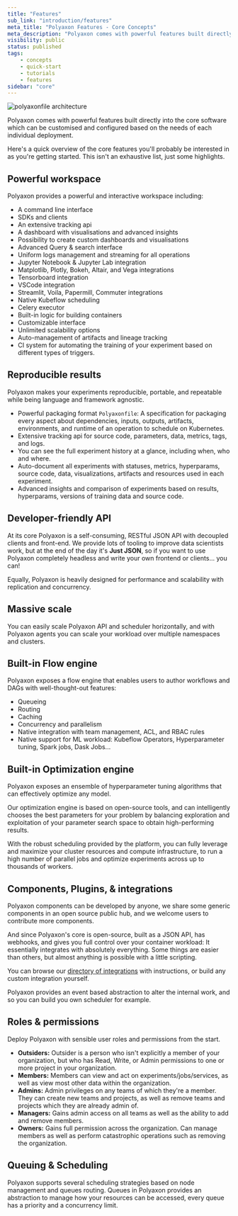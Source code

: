 ```yaml
---
title: "Features"
sub_link: "introduction/features"
meta_title: "Polyaxon Features - Core Concepts"
meta_description: "Polyaxon comes with powerful features built directly into the core software which are customisable and extensible to suit your needs."
visibility: public
status: published
tags:
    - concepts
    - quick-start
    - tutorials
    - features
sidebar: "core"
---
```


![polyaxonfile architecture](../../../../content/images/references/specification/features.png)

Polyaxon comes with powerful features built directly into the core software which can be customised and configured based on the needs of each individual deployment.

Here's a quick overview of the core features you'll probably be interested in as you're getting started. This isn't an exhaustive list, just some highlights.


## Powerful workspace

Polyaxon provides a powerful and interactive workspace including:

- A command line interface
- SDKs and clients
- An extensive tracking api
- A dashboard with visualisations and advanced insights
- Possibility to create custom dashboards and visualisations
- Advanced Query & search interface
- Uniform logs management and streaming for all operations 
- Jupyter Notebook & Jupyter Lab integration
- Matplotlib, Plotly, Bokeh, Altair, and Vega integrations
- Tensorboard integration
- VSCode integration
- Streamlit, Voila, Papermill, Commuter integrations
- Native Kubeflow scheduling
- Celery executor
- Built-in logic for building containers
- Customizable interface
- Unlimited scalability options
- Auto-management of artifacts and lineage tracking
- CI system for automating the training of your experiment based on different types of triggers.

## Reproducible results

Polyaxon makes your experiments reproducible, portable, and repeatable while being language and framework agnostic. 

- Powerful packaging format `Polyaxonfile`: A specification for packaging every aspect about dependencies, inputs, outputs, artifacts, environments, and runtime of an operation to schedule on Kubernetes.
- Extensive tracking api for source code, parameters, data, metrics, tags, and logs.
- You can see the full experiment history at a glance, including when, who and where.
- Auto-document all experiments with statuses, metrics, hyperparams, source code, data, visualizations, artifacts and resources used in each experiment.
- Advanced insights and comparison of experiments based on results, hyperparams, versions of training data and source code.


## Developer-friendly API

At its core Polyaxon is a self-consuming, RESTful JSON API with decoupled clients and front-end. 
We provide lots of tooling to improve data scientists work, but at the end of the day it's **Just JSON**️, 
so if you want to use Polyaxon completely headless and write your own frontend or clients... you can!

Equally, Polyaxon is heavily designed for performance and scalability with replication and concurrency.


## Massive scale

You can easily scale Polyaxon API and scheduler horizontally, and with Polyaxon agents you can scale your workload over multiple namespaces and clusters.


## Built-in Flow engine

Polyaxon exposes a flow engine that enables users to author workflows and DAGs with well-thought-out features:
 * Queueing
 * Routing
 * Caching
 * Concurrency and parallelism
 * Native integration with team management, ACL, and RBAC rules
 * Native support for ML workload: Kubeflow Operators, Hyperparameter tuning, Spark jobs, Dask Jobs...


## Built-in Optimization engine

Polyaxon exposes an ensemble of hyperparameter tuning algorithms that can effectively optimize any model.

Our optimization engine is based on open-source tools, and can intelligently chooses the best parameters for your problem by balancing exploration and exploitation of your parameter search space to obtain high-performing results.

With the robust scheduling provided by the platform, you can fully leverage and maximize your cluster resources and compute infrastructure, 
to run a high number of parallel jobs and optimize experiments across up to thousands of workers. 

## Components, Plugins, & integrations

Polyaxon components can be developed by anyone, we share some generic components in an open source public hub, 
and we welcome users to contribute more components. 

And since Polyaxon's core is open-source, built as a JSON API, has webhooks, and gives you full control over your container workload: 
It essentially integrates with absolutely everything. 
Some things are easier than others, but almost anything is possible with a little scripting.

You can browse our [directory of integrations](/integrations/) with instructions, or build any custom integration yourself.

Polyaxon provides an event based abstraction to alter the internal work, and so you can build you own scheduler for example.

## Roles & permissions

Deploy Polyaxon with sensible user roles and permissions from the start.

- **Outsiders:** Outsider is a person who isn't explicitly a member of your organization, but who has Read, Write, or Admin permissions to one or more project in your organization.
- **Members:** Members can view and act on experiments/jobs/services, as well as view most other data within the organization.
- **Admins:** Admin privileges on any teams of which they\'re a member. They can create new teams and projects, as well as remove teams and projects which they are already admin of.
- **Managers:** Gains admin access on all teams as well as the ability to add and remove members.
- **Owners:** Gains full permission across the organization. Can manage members as well as perform catastrophic operations such as removing the organization.


## Queuing & Scheduling

Polyaxon supports several scheduling strategies based on node management and queues routing. 
Queues in Polyaxon provides an abstraction to manage how your resources can be accessed, every queue has a priority and a concurrency limit.
